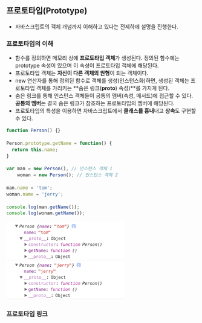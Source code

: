 ## 프로토타입(Prototype)

* 자바스크립트의 객체 개념까지 이해하고 있다는 전제하에 설명을 진행한다.

### 프로토타입의 이해
- 함수를 정의하면 메모리 상에 **프로토타입 객체**가 생성된다. 정의된 함수에는 prototype 속성이 있으며 이 속성이 프로토타입 객체에 해당된다.
- 프로토타입 객체는 **자신이 다른 객체의 원형**이 되는 객체이다.
- new 연산자를 통해 정의된 함수로 객체를 생성(인스턴스화)하면, 생성된 객체는 프로토타입 객체를 가리키는 **숨은 링크(__proto__) 속성)**를 가지게 된다.
- 숨은 링크를 통해 인스턴스 객체들이 공통의 멤버(속성, 메서드)에 접근할 수 있다. **공통의 멤버**는 결국 숨은 링크가 참조하는 프로토타입의 멤버에 해당된다.
- 프로토타입의 특성을 이용하면 자바스크립트에서 **클래스를 흉내**내고 **상속**도 구현할 수 있다.  
~~~~javascript
function Person() {}

Person.prototype.getName = function() {
  return this.name;
}

var man = new Person(), // 인스턴스 객체 1
    woman = new Person(); // 인스턴스 객체 2

man.name = 'tom';
woman.name = 'jerry';

console.log(man.getName());
console.log(wonam.getName());
~~~~
![ScreenShot](/screenshot/prototype_sample_02.png)

### 프로토타입 링크 



